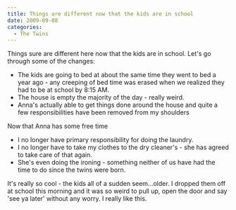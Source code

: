 ```yaml
---
title: Things are different now that the kids are in school
date: 2009-09-08
categories: 
  - The Twins
---
```


Things sure are different here now that the kids are in school. Let's go through some of the changes:

- The kids are going to bed at about the same time they went to bed a year ago - any creeping of bed time was erased when we realized they had to be at school by 8:15 AM.
- The house is empty the majority of the day - really weird.
- Anna's actually able to get things done around the house and quite a few responsibilities have been removed from my shoulders

Now that Anna has some free time

- I no longer have primary responsibility for doing the laundry.
- I no longer have to take my clothes to the dry cleaner's - she has agreed to take care of that again.
- She's even doing the ironing - something neither of us have had the time to do since the twins were born.

It's really so cool - the kids all of a sudden seem...older. I dropped them off at school this morning and it was so weird to pull up, open the door and say 'see ya later' without any worry. I really like this.

